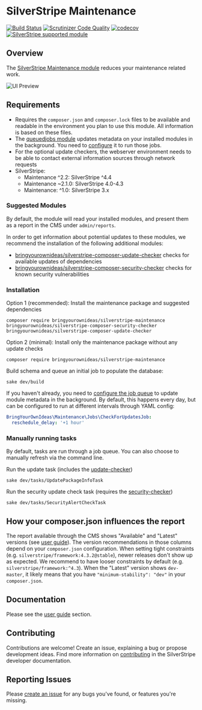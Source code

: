 # SilverStripe Maintenance

[![Build Status](https://api.travis-ci.org/bringyourownideas/silverstripe-maintenance.svg?branch=master)](https://travis-ci.org/bringyourownideas/silverstripe-maintenance)
[![Scrutinizer Code Quality](https://scrutinizer-ci.com/g/bringyourownideas/silverstripe-maintenance/badges/quality-score.png?b=master)](https://scrutinizer-ci.com/g/bringyourownideas/silverstripe-maintenance/?branch=master)
[![codecov](https://codecov.io/gh/bringyourownideas/silverstripe-maintenance/branch/master/graph/badge.svg)](https://codecov.io/gh/bringyourownideas/silverstripe-maintenance)
[![SilverStripe supported module](https://img.shields.io/badge/silverstripe-supported-0071C4.svg)](https://www.silverstripe.org/software/addons/silverstripe-commercially-supported-module-list/)

## Overview

The [SilverStripe Maintenance module](https://github.com/bringyourownideas/silverstripe-maintenance "Assists with the
maintenance of your SilverStripe application") reduces your maintenance related work.

![UI Preview](docs/en/_img/ui-with-sec-alert.png)

## Requirements

* Requires the `composer.json` and `composer.lock` files to be available and readable in the environment you plan to use this module. All information is based on these files.
* The [queuedjobs module](https://github.com/symbiote/silverstripe-queuedjobs) updates metadata on your installed modules in the background. You need to [configure](https://github.com/symbiote/silverstripe-queuedjobs) it to run those jobs.
* For the optional update checkers, the webserver environment needs to be able to contact external information sources through network requests
* SilverStripe:
  * Maintenance ^2.2: SilverStripe ^4.4
  * Maintenance ~2.1.0: SilverStripe 4.0-4.3
  * Maintenance: ^1.0: SilverStripe 3.x

### Suggested Modules

By default, the module will read your installed modules,
and present them as a report in the CMS under `admin/reports`.

In order to get information about potential updates to these modules,
we recommend the installation of the following additional modules:

- [bringyourownideas/silverstripe-composer-update-checker](https://github.com/bringyourownideas/silverstripe-composer-update-checker) checks for available updates of dependencies
- [bringyourownideas/silverstripe-composer-security-checker](https://github.com/bringyourownideas/silverstripe-composer-security-checker) checks for known security vulnerabilities

### Installation

Option 1 (recommended): Install the maintenance package and suggested dependencies

```
composer require bringyourownideas/silverstripe-maintenance bringyourownideas/silverstripe-composer-security-checker bringyourownideas/silverstripe-composer-update-checker
```

Option 2 (minimal): Install only the maintenance package without any update checks

```
composer require bringyourownideas/silverstripe-maintenance
```

Build schema and queue an initial job to populate the database:

```
sake dev/build
```

If you haven't already, you need to [configure the job queue](https://github.com/symbiote/silverstripe-queuedjobs)
to update module metadata in the background. By default, this happens every day,
but can be configured to run at different intervals through YAML config:

```yaml
BringYourOwnIdeas\Maintenance\Jobs\CheckForUpdatesJob:
  reschedule_delay: '+1 hour'
```

### Manually running tasks

By default, tasks are run through a job queue. You can also choose to manually refresh via the command line.

Run the update task (includes the [update-checker](https://github.com/bringyourownideas/silverstripe-composer-update-checker))
```
sake dev/tasks/UpdatePackageInfoTask
```

Run the security update check task (requires the [security-checker](https://github.com/bringyourownideas/silverstripe-composer-security-checker))

```
sake dev/tasks/SecurityAlertCheckTask
```


## How your composer.json influences the report

The report available through the CMS shows "Available" and "Latest" versions (see [user guide](docs/en/userguide/index.md)).
The version recommendations in those columns depend on your
`composer.json` configuration. When setting tight constraints (e.g. `silverstripe/framework:4.3.2@stable`),
newer releases don't show up as expected. We recommend to have looser constraints by default
(e.g. `silverstripe/framework:^4.3`). When the "Latest" version shows `dev-master`,
it likely means that you have `"minimum-stability": "dev"` in your `composer.json`.

## Documentation

Please see the [user guide](docs/en/userguide/index.md) section.

## Contributing

Contributions are welcome! Create an issue, explaining a bug or propose development ideas. Find more information on
[contributing](https://docs.silverstripe.org/en/contributing/) in the SilverStripe developer documentation.

## Reporting Issues

Please [create an issue](https://github.com/bringyourownideas/silverstripe-maintenance/issues) for any bugs you've found, or features you're missing.
